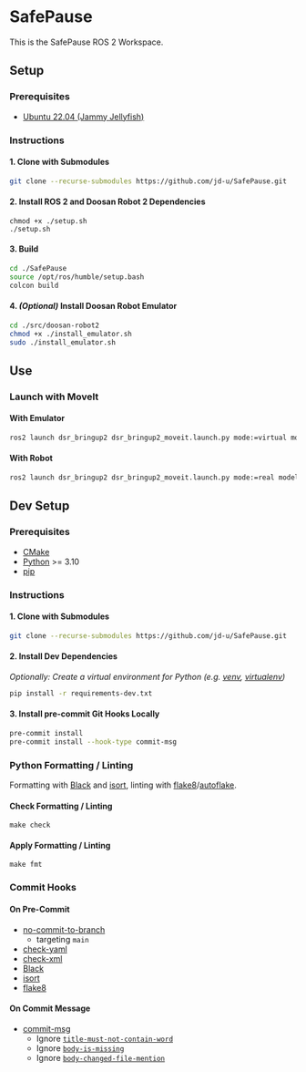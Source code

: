 # SafePause

This is the SafePause ROS 2 Workspace.


## Setup
### Prerequisites
- [Ubuntu 22.04 (Jammy Jellyfish)](https://releases.ubuntu.com/jammy/)

### Instructions
#### 1. Clone with Submodules
```bash
git clone --recurse-submodules https://github.com/jd-u/SafePause.git
```

#### 2. Install ROS 2 and Doosan Robot 2 Dependencies
```
chmod +x ./setup.sh
./setup.sh
```

#### 3. Build
```bash
cd ./SafePause
source /opt/ros/humble/setup.bash
colcon build
```

#### 4. *(Optional)* Install Doosan Robot Emulator
```bash
cd ./src/doosan-robot2
chmod +x ./install_emulator.sh
sudo ./install_emulator.sh
```


## Use
### Launch with MoveIt
#### With Emulator
```bash
ros2 launch dsr_bringup2 dsr_bringup2_moveit.launch.py mode:=virtual model:=a0509 host:=127.0.0.1
```

#### With Robot
```bash
ros2 launch dsr_bringup2 dsr_bringup2_moveit.launch.py mode:=real model:=a0509 host:=<robot ip>
```


## Dev Setup
### Prerequisites
- [CMake](https://cmake.org/download/)
- [Python](https://www.python.org/downloads/) >= 3.10
- [pip](https://pypi.org/project/pip/)

### Instructions
#### 1. Clone with Submodules
```bash
git clone --recurse-submodules https://github.com/jd-u/SafePause.git
```

#### 2. Install Dev Dependencies
*Optionally: Create a virtual environment for Python (e.g. [venv](https://docs.python.org/3/library/venv.html), [virtualenv](https://virtualenv.pypa.io/en/latest/))*

```bash
pip install -r requirements-dev.txt
```

#### 3. Install pre-commit Git Hooks Locally
```bash
pre-commit install
pre-commit install --hook-type commit-msg
```

### Python Formatting / Linting
Formatting with [Black](https://pypi.org/project/black/) and [isort](https://pycqa.github.io/isort/), linting with [flake8](https://pypi.org/project/flake8/)/[autoflake](https://pypi.org/project/autoflake/).

#### Check Formatting / Linting
```
make check
```

#### Apply Formatting / Linting
```
make fmt
```

### Commit Hooks
#### On Pre-Commit
- [no-commit-to-branch](https://github.com/pre-commit/pre-commit-hooks)
    - targeting `main`
- [check-yaml](https://github.com/pre-commit/pre-commit-hooks)
- [check-xml](https://github.com/pre-commit/pre-commit-hooks)
- [Black](https://github.com/psf/black)
- [isort](https://github.com/pycqa/isort)
- [flake8](https://github.com/pycqa/flake8)

#### On Commit Message
- [commit-msg](https://github.com/jorisroovers/gitlint)
    - Ignore [`title-must-not-contain-word`](https://jorisroovers.com/gitlint/latest/rules/builtin_rules/#t5-title-must-not-contain-word)
    - Ignore [`body-is-missing`](https://jorisroovers.com/gitlint/latest/rules/builtin_rules/#b6-body-is-missing)
    - Ignore [`body-changed-file-mention`](https://jorisroovers.com/gitlint/latest/rules/builtin_rules/#b7-body-changed-file-mention)
